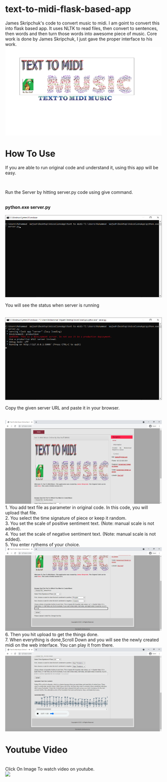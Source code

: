 # text-to-midi-flask-based-app
James Skripchuk's code to convert music to midi. I am goint to convert this into flask based app. It uses NLTK to read files, then convert to sentences, then words and then turn those words into awesome piece of music. Core work is done by James Skripchuk, I just gave the proper interface to his work.
![Banner of Text To Midi Flask Based Web App](https://github.com/Sba-Stuff/text-to-midi-flask-based-app/blob/master/static/images/TTMMP.png)
<h1>How To Use</h1>
<p>If you are able to run original code and understand it, using this app will be easy.</p></br>
<p>Run the Server by hitting server.py code using give command.</p></br>
<b>python.exe server.py</b></br></br>
<img src=https://github.com/Sba-Stuff/text-to-midi-flask-based-app/blob/master/static/images/1-Running%20Sever.jpg></br>
<p>You will see the status when server is running</p></br>
<img src=https://github.com/Sba-Stuff/text-to-midi-flask-based-app/blob/master/static/images/2-Server%20Running.jpg></br>
<p>Copy the given server URL and paste it in your browser.</p></br>
<img src=https://github.com/Sba-Stuff/text-to-midi-flask-based-app/blob/master/static/images/3-Opening%20URL.jpg></br>
1. You add text file as parameter in original code. In this code, you will upload that file.</br>
2. You select the time signature of piece or keep it random.</br>
3. You set the scale of positive sentiment text. (Note: manual scale is not added).</br>
4. You set the scale of negative sentiment text. (Note: manual scale is not added).</br>
5. You enter rythems of your choice.</br>
<img src=https://github.com/Sba-Stuff/text-to-midi-flask-based-app/blob/master/static/images/4-Adding%20Content.jpg></br>
6. Then you hit upload to get the things done.</br>
7. When everything is done,Scroll Down and you will see the newly created midi on the web interface. You can play it from there.</br>
<img src=https://github.com/Sba-Stuff/text-to-midi-flask-based-app/blob/master/static/images/5-Listening%20Output.jpg></br>
<h1>Youtube Video</h1></br>
<cennter>Click On Image To watch video on youtube.</br>
<a href="https://www.youtube.com/watch?v=eCT_PX68z1A" target="_blank"><img src="https://i.ytimg.com/vi/eCT_PX68z1A/hqdefault.jpg"></a></center>
